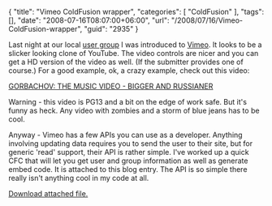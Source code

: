 {
	"title": "Vimeo ColdFusion wrapper",
	"categories": [
		"ColdFusion"
	],
	"tags": [],
	"date": "2008-07-16T08:07:00+06:00",
	"url": "/2008/07/16/Vimeo-ColdFusion-wrapper",
	"guid": "2935"
}

Last night at our local <a href="http://www.acadiana-aug.org">user group</a> I was introduced to <a href="http://www.vimeo.com">Vimeo</a>. It looks to be a slicker looking clone of YouTube. The video controls are nicer and you can get a HD version of the video as well. (If the submitter provides one of course.) For a good example, ok, a crazy example, check out this video:

<a href="http://www.vimeo.com/1223566">GORBACHOV: THE MUSIC VIDEO - BIGGER AND RUSSIANER</a>

Warning - this video is PG13 and a bit on the edge of work safe. But it's funny as heck. Any video with zombies and a storm of blue jeans has to be cool.

Anyway - Vimeo has a few APIs you can use as a developer. Anything involving updating data requires you to send the user to their site, but for generic 'read' support, their API is rather simple. I've worked up a quick CFC that will let you get user and group information as well as generate embed code. It is attached to this blog entry. The API is so simple there really isn't anything cool in my code at all.<p><a href='enclosures/D%3A%5Chosts%5Cwww%2Ecoldfusionjedi%2Ecom%5Cenclosures%2Fvimeo%2Ezip'>Download attached file.</a></p>